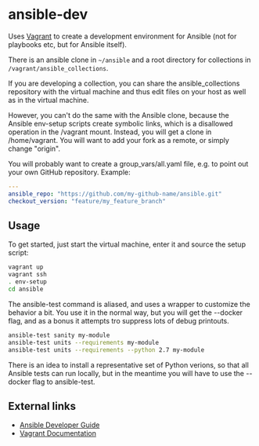 # ansible-dev

Uses [Vagrant](https://www.vagrantup.com/) to create a development environment
for Ansible (not for playbooks etc, but for Ansible itself).

There is an ansible clone in `~/ansible` and a root directory for collections
in `/vagrant/ansible_collections`.

If you are developing a collection, you can share the ansible\_collections
repository with the virtual machine and thus edit files on your host as well
as in the virtual machine.

However, you can't do the same with the Ansible clone, because the Ansible
env-setup scripts create symbolic links, which is a disallowed operation
in the /vagrant mount. Instead, you will get a clone in /home/vagrant.
You will want to add your fork as a remote, or simply change "origin".

You will probably want to create a group\_vars/all.yaml file, e.g. to point out
your own GitHub repository. Example:

```yaml
---
ansible_repo: "https://github.com/my-github-name/ansible.git"
checkout_version: "feature/my_feature_branch"
```

## Usage

To get started, just start the virtual machine, enter it and source the setup
script:

```bash
vagrant up
vagrant ssh
. env-setup
cd ansible
```

The ansible-test command is aliased, and uses a wrapper to customize the behavior
a bit. You use it in the normal way, but you will get the --docker flag, and as
a bonus it attempts tro suppress lots of debug printouts.

```bash
ansible-test sanity my-module
ansible-test units --requirements my-module
ansible-test units --requirements --python 2.7 my-module
```

There is an idea to install a representative set of Python verions, so that
all Ansible tests can run locally, but in the meantime you will have to use
the --docker flag to ansible-test.

## External links

* [Ansible Developer Guide](https://docs.ansible.com/ansible/latest/dev_guide/index.html)
* [Vagrant Documentation](https://www.vagrantup.com/docs/index.html)
